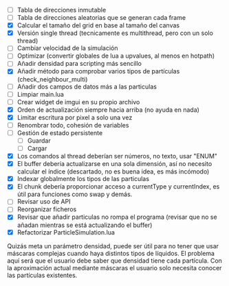 - [ ] Tabla de direcciones inmutable
- [ ] Tabla de direcciones aleatorias que se generan cada frame
- [x] Calcular el tamaño del grid en base al tamaño del canvas
- [x] Versión single thread (tecnicamente es multithread, pero con un solo thread)
- [ ] Cambiar velocidad de la simulación
- [ ] Optimizar (convertir globales de lua a upvalues, al menos en hotpath)
- [ ] Añadir densidad para scripting más sencillo
- [x] Añadir método para comprobar varios tipos de partículas (check_neighbour_multi)
- [ ] Añadir dos campos de datos más a las particulas
- [ ] Limpiar main.lua
- [ ] Crear widget de imgui en su propio archivo
- [x] Orden de actualización siempre hacia arriba (no ayuda en nada)
- [x] Limitar escritura por pixel a solo una vez
- [ ] Renombrar todo, cohesión de variables	
- [ ] Gestión de estado persistente
  - [ ] Guardar
  - [ ] Cargar
- [x]  Los comandos al thread deberían ser números, no texto, usar "ENUM"
- [x]  El buffer debería actualizarse en una sola dimensión, así no necesito calcular el índice (descartado, no es buena idea, es más incómodo)
- [x]  Indexar globalmente los tipos de las particulas
- [x]  El chunk debería proporcionar acceso a currentType y currentIndex, es útil para funciones como swap y demás.
- [ ]  Revisar uso de API
- [ ]  Reorganizar ficheros
- [x]  Revisar que añadir particulas no rompa el programa (revisar que no se añadan mientras se está actualizando el buffer)
- [x]  Refactorizar ParticleSimulation.lua

Quizás meta un parámetro densidad, puede ser útil para no tener que usar máscaras complejas cuando haya distintos tipos de líquidos. El problema aquí será que el usuario debe saber que densidad tiene cada partícula. Con la aproximación actual mediante máscaras el usuario solo necesita conocer las partículas existentes.